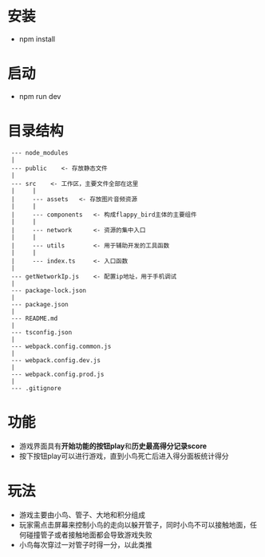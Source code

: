 # 安装
- npm install

# 启动
- npm run dev

# 目录结构

     --- node_modules
     |
     --- public    <- 存放静态文件
     |
     --- src    <- 工作区，主要文件全部在这里
     |     |
     |     --- assets   <- 存放图片音频资源
     |     |
     |     --- components   <- 构成flappy_bird主体的主要组件
     |     |
     |     --- network      <- 资源的集中入口
     |     |
     |     --- utils        <- 用于辅助开发的工具函数
     |     |
     |     --- index.ts     <- 入口函数
     |
     --- getNetworkIp.js    <- 配置ip地址，用于手机调试
     |
     --- package-lock.json
     |
     --- package.json
     |
     --- README.md
     |
     --- tsconfig.json
     |
     --- webpack.config.common.js
     |
     --- webpack.config.dev.js
     |
     --- webpack.config.prod.js
     |
     --- .gitignore

# 功能

- 游戏界面具有<strong>开始功能的按钮play</strong>和<strong>历史最高得分记录score</strong>
- 按下按钮play可以进行游戏，直到小鸟死亡后进入得分面板统计得分

# 玩法

- 游戏主要由小鸟、管子、大地和积分组成
- 玩家需点击屏幕来控制小鸟的走向以躲开管子，同时小鸟不可以接触地面，任何碰撞管子或者接触地面都会导致游戏失败
- 小鸟每次穿过一对管子时得一分，以此类推

